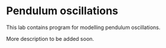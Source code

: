 # Pendulum oscillations

This lab contains program for modelling pendulum oscillations.

More description to be added soon.